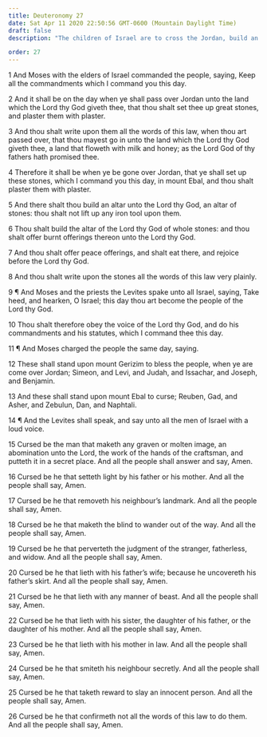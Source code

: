 ```yaml
---
title: Deuteronomy 27
date: Sat Apr 11 2020 22:50:56 GMT-0600 (Mountain Daylight Time)
draft: false
description: "The children of Israel are to cross the Jordan, build an altar, and worship the Lord—They are the Lord’s people but will be cursed if they do not obey Him."

order: 27
---
```

    
1 And Moses with the elders of Israel commanded the people, saying, Keep all the commandments which I command you this day.

2 And it shall be on the day when ye shall pass over Jordan unto the land which the Lord thy God giveth thee, that thou shalt set thee up great stones, and plaster them with plaster.

3 And thou shalt write upon them all the words of this law, when thou art passed over, that thou mayest go in unto the land which the Lord thy God giveth thee, a land that floweth with milk and honey; as the Lord God of thy fathers hath promised thee.

4 Therefore it shall be when ye be gone over Jordan, that ye shall set up these stones, which I command you this day, in mount Ebal, and thou shalt plaster them with plaster.

5 And there shalt thou build an altar unto the Lord thy God, an altar of stones: thou shalt not lift up any iron tool upon them.

6 Thou shalt build the altar of the Lord thy God of whole stones: and thou shalt offer burnt offerings thereon unto the Lord thy God.

7 And thou shalt offer peace offerings, and shalt eat there, and rejoice before the Lord thy God.

8 And thou shalt write upon the stones all the words of this law very plainly.

9 ¶ And Moses and the priests the Levites spake unto all Israel, saying, Take heed, and hearken, O Israel; this day thou art become the people of the Lord thy God.

10 Thou shalt therefore obey the voice of the Lord thy God, and do his commandments and his statutes, which I command thee this day.

11 ¶ And Moses charged the people the same day, saying.

12 These shall stand upon mount Gerizim to bless the people, when ye are come over Jordan; Simeon, and Levi, and Judah, and Issachar, and Joseph, and Benjamin.

13 And these shall stand upon mount Ebal to curse; Reuben, Gad, and Asher, and Zebulun, Dan, and Naphtali.

14 ¶ And the Levites shall speak, and say unto all the men of Israel with a loud voice.

15 Cursed be the man that maketh any graven or molten image, an abomination unto the Lord, the work of the hands of the craftsman, and putteth it in a secret place. And all the people shall answer and say, Amen.

16 Cursed be he that setteth light by his father or his mother. And all the people shall say, Amen.

17 Cursed be he that removeth his neighbour’s landmark. And all the people shall say, Amen.

18 Cursed be he that maketh the blind to wander out of the way. And all the people shall say, Amen.

19 Cursed be he that perverteth the judgment of the stranger, fatherless, and widow. And all the people shall say, Amen.

20 Cursed be he that lieth with his father’s wife; because he uncovereth his father’s skirt. And all the people shall say, Amen.

21 Cursed be he that lieth with any manner of beast. And all the people shall say, Amen.

22 Cursed be he that lieth with his sister, the daughter of his father, or the daughter of his mother. And all the people shall say, Amen.

23 Cursed be he that lieth with his mother in law. And all the people shall say, Amen.

24 Cursed be he that smiteth his neighbour secretly. And all the people shall say, Amen.

25 Cursed be he that taketh reward to slay an innocent person. And all the people shall say, Amen.

26 Cursed be he that confirmeth not all the words of this law to do them. And all the people shall say, Amen.
